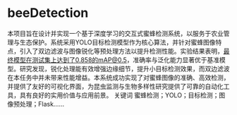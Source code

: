 # beeDetection
本项目旨在设计并实现一个基于深度学习的交互式蜜蜂检测系统，以服务于农业管理与生态保护。系统采用YOLO目标检测模型作为核心算法，并针对蜜蜂图像特点，引入了双边滤波与图像锐化等预处理方法以提升检测性能。实验结果表明，最终模型在测试集上达到了0.858的mAP@0.5，准确率与泛化能力显著优于基准模型。研究发现，锐化处理能有效增强边缘细节，提升小目标检测效果，而双边滤波在本任务中并未带来性能增益。本系统成功实现了对蜜蜂图像的准确、高效检测，并提供了友好的可视化界面，为昆虫监测与生物多样性研究提供了可靠的自动化工具，具有良好的实用价值与应用前景。
关键词
蜜蜂检测；YOLO；目标检测；图像预处理；Flask……
